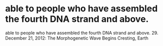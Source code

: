 # able to people who have assembled the fourth DNA strand and above.

able to people who have assembled the fourth DNA strand and above.
29. December 21, 2012: The Morphogenetic Wave Begins Cresting, Earth